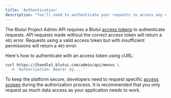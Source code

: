 ```yaml
---
title: 'Authentication'
description: "You'll need to authenticate your requests to access any endpoints in the Admin API."
---
```


The Blutui Project Admin API requires a Blutui [access tokens](https://console.blutui.com/profile) to authenticate requests. API requests made without the correct access token will return a `401` error. Requests using a valid access token but with insufficient permissions will return a `403` error.

Here's how to authenticate with an access token using cURL:

```bash {% process=false filename="Example request with bearer token" %}
curl https://{handle}.blutui.com/admin/api/menus \
  -H 'Authorization: Bearer ey....'
```

To keep the platform secure, developers need to request specific [access scopes](#) during the authorization process. It is recommended that you only request as much data access as your application needs to work.

